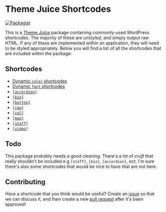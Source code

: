 # Theme Juice Shortcodes
[![Packagist](https://img.shields.io/packagist/v/theme-juice/theme-juice-shortcodes.svg)](https://packagist.org/packages/theme-juice/theme-juice-shortcodes)

This is a [Theme Juice](https://github.com/ezekg/theme-juice-starter) package containing commonly-used WordPress shortcodes. The majority of these are _unstyled_, and simply output raw HTML. If any of these are implemented within an application, they will need to be styled appropriately. Below you will find a list of all the shortcodes that are included within the package:

## Shortcodes
* [Dynamic `color` shortcodes](https://github.com/ezekg/theme-juice-shortcodes/blob/master/ThemeJuice/Packages/lib/colors.php)
* [Dynamic `font` shortcodes](https://github.com/ezekg/theme-juice-shortcodes/blob/master/ThemeJuice/Packages/lib/fonts.php)
* [`[accordion]`](https://github.com/ezekg/theme-juice-shortcodes/blob/master/ThemeJuice/Packages/lib/accordion.php)
* [`[bio]`](https://github.com/ezekg/theme-juice-shortcodes/blob/master/ThemeJuice/Packages/lib/bio.php)
* [`[button]`](https://github.com/ezekg/theme-juice-shortcodes/blob/master/ThemeJuice/Packages/lib/button.php)
* [`[row]`](https://github.com/ezekg/theme-juice-shortcodes/blob/master/ThemeJuice/Packages/lib/row.php)
* [`[col]`](https://github.com/ezekg/theme-juice-shortcodes/blob/master/ThemeJuice/Packages/lib/col.php)
* [`[map]`](https://github.com/ezekg/theme-juice-shortcodes/blob/master/ThemeJuice/Packages/lib/map.php)
* [`[staff]`](https://github.com/ezekg/theme-juice-shortcodes/blob/master/ThemeJuice/Packages/lib/staff.php)
* [`[video]`](https://github.com/ezekg/theme-juice-shortcodes/blob/master/ThemeJuice/Packages/lib/video.php)

## Todo
This package probably needs a good cleaning. There's a lot of _cruft_ that really shouldn't be included e.g `[staff]`, `[bio]`, `[accordion]`, ect. I'm sure there's also some shortcodes that would be nice to have that are not here.

## Contributing
Have a shortcode that you think would be useful? Create an [issue](https://github.com/ezekg/theme-juice-shortcodes/issues) so that we can discuss it, and then create a new [pull request](https://github.com/ezekg/theme-juice-shortcodes/pulls) after it's been approved!
